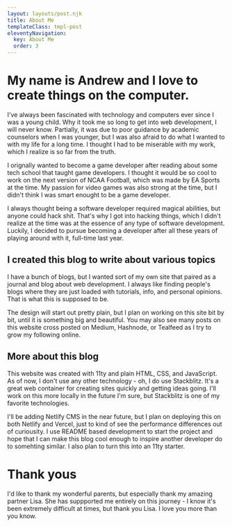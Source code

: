 ```yaml
---
layout: layouts/post.njk
title: About Me
templateClass: tmpl-post
eleventyNavigation:
  key: About Me
  order: 3
---
```


# My name is Andrew and I love to create things on the computer.

I've always been fascinated with technology and computers ever since I was a young child. Why it took me so long to get into web development, I will never know. Partially, it was due to poor guidance by academic counselors when I was younger, but I was also afraid to do what I wanted to with my life for a long time. I thought I had to be miserable with my work, which I realize is so far from the truth.

I orignally wanted to become a game developer after reading about some tech school that taught game developers. I thought it would be so cool to work on the next version of NCAA Football, which was made by EA Sports at the time. My passion for video games was also strong at the time, but I didn't think I was smart enought to be a game developer.

I always thought being a software developer required magical abilities, but anyone could hack shit. That's why I got into hacking things, which I didn't realize at the time was at the essence of any type of software development. Luckily, I decided to pursue becoming a developer after all these years of playing around with it, full-time last year.

## I created this blog to write about various topics

I have a bunch of blogs, but I wanted sort of my own site that paired as a journal and blog about web development. I always like finding people's blogs where they are just loaded with tutorials, info, and personal opinions. That is what this is supposed to be. 

The design will start out pretty plain, but I plan on working on this site bit by bit, until it is something big and beautiful. You may also see many posts on this website cross posted on Medium, Hashnode, or Tealfeed as I try to grow my following online.

## More about this blog

This website was created with 11ty and plain HTML, CSS, and JavaScript. As of now, I don't use any other technology - oh, I do use Stackblitz. It's a great web container for creating sites quickly and getting ideas going. I'll work on this more locally in the future I'm sure, but Stackblitz is one of my favorite technologies. 

I'll be adding Netlify CMS in the near future, but I plan on deploying this on both Netlify and Vercel, just to kind of see the performance differences out of curiousity. I use README based development to start the project and hope that I can make this blog cool enough to inspire another developer do to somehting similar. I also plan to turn this into an 11ty starter.

# Thank yous

I'd like to thank my wonderful parents, but especially thank my amazing partner Lisa. She has suppported me entirely on this journey - I know it's been extremely difficult at times, but thank you Lisa. I love you more than you know.